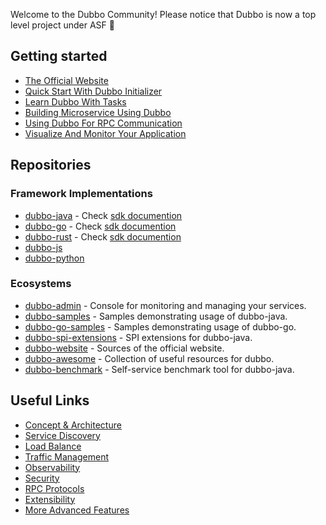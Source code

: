 Welcome to the Dubbo Community! Please notice that Dubbo is now a top level project under ASF 👋

## Getting started
- [The Official Website](https://dubbo.apache.org/)
- [Quick Start With Dubbo Initializer](https://start.dubbo.apache.org/)
- [Learn Dubbo With Tasks](https://cn.dubbo.apache.org/zh-cn/overview/tasks/)
- [Building Microservice Using Dubbo](https://cn.dubbo.apache.org/zh-cn/overview/quickstart/java/brief/)
- [Using Dubbo For RPC Communication](https://cn.dubbo.apache.org/zh-cn/overview/core-features/protocols/)
- [Visualize And Monitor Your Application](https://cn.dubbo.apache.org/zh-cn/overview/core-features/observability/)

## Repositories

### Framework Implementations

- <a href="https://github.com/apache/dubbo" target="_blank">dubbo-java</a> - Check <a href="https://cn.dubbo.apache.org/zh-cn/overview/mannual/java-sdk/" target="_blank">sdk documention</a>
- <a href="https://github.com/apache/dubbo-go" target="_blank">dubbo-go</a> - Check <a href="https://cn.dubbo.apache.org/zh-cn/overview/mannual/golang-sdk/" target="_blank">sdk documention</a>
- <a href="https://github.com/apache/dubbo-rust" target="_blank">dubbo-rust</a> - Check <a href="https://cn.dubbo.apache.org/zh-cn/overview/mannual/rust-sdk/" target="_blank">sdk documention</a>
- <a href="https://github.com/apache/dubbo-js" target="_blank">dubbo-js</a>
- <a href="https://github.com/apache/dubbo-python" target="_blank">dubbo-python</a>

### Ecosystems

- <a href="https://github.com/apache/dubbo-admin" target="_blank">dubbo-admin</a> - Console for monitoring and managing your services.
- <a href="https://github.com/apache/dubbo-samples" target="_blank">dubbo-samples</a> - Samples demonstrating usage of dubbo-java.
- <a href="https://github.com/apache/dubbo-go-samples" target="_blank">dubbo-go-samples</a> - Samples demonstrating usage of dubbo-go.
- <a href="https://github.com/apache/dubbo-spi-extensions" target="_blank">dubbo-spi-extensions</a> - SPI extensions for dubbo-java.
- <a href="https://github.com/apache/dubbo-website" target="_blank">dubbo-website</a> - Sources of the official website.
- <a href="https://github.com/apache/dubbo-awesome" target="_blank">dubbo-awesome</a> - Collection of useful resources for dubbo.
- <a href="https://github.com/apache/dubbo-benchmark" target="_blank">dubbo-benchmark</a> - Self-service benchmark tool for dubbo-java.

## Useful Links

- <a href="https://cn.dubbo.apache.org/zh-cn/overview/what/overview/" target="_blank">Concept & Architecture</a>
- <a href="https://cn.dubbo.apache.org/zh-cn/overview/core-features/service-discovery/" target="_blank">Service Discovery</a>
- <a href="https://cn.dubbo.apache.org/zh-cn/overview/core-features/load-balance/" target="_blank">Load Balance</a>
- <a href="https://cn.dubbo.apache.org/zh-cn/overview/core-features/traffic/" target="_blank">Traffic Management</a>
- <a href="https://cn.dubbo.apache.org/zh-cn/overview/core-features/observability/" target="_blank">Observability</a>
- <a href="https://cn.dubbo.apache.org/zh-cn/overview/core-features/security/" target="_blank">Security</a>
- <a href="https://cn.dubbo.apache.org/zh-cn/overview/core-features/protocols/" target="_blank">RPC Protocols</a>
- <a href="https://cn.dubbo.apache.org/zh-cn/overview/core-features/extensibility/" target="_blank">Extensibility</a>
- <a href="https://cn.dubbo.apache.org/zh-cn/overview/core-features/more/" target="_blank">More Advanced Features</a>
